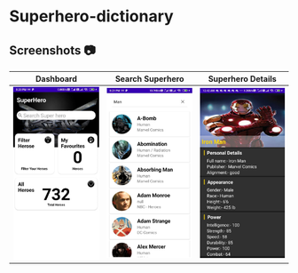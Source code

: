 # Superhero-dictionary
## Screenshots :camera:

|                        Dashboard                     |                      Search Superhero                 |                    Superhero Details                  |
| :--------------------------------------------------: | :---------------------------------------------------: | :---------------------------------------------------: |
|             <img src="Screenshots/1.jpeg">           |              <img src="Screenshots/2.jpeg">           |              <img src="Screenshots/3.jpeg">           |
